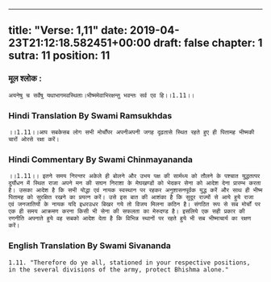
---
title: "Verse: 1,11"
date: 2019-04-23T21:12:18.582451+00:00
draft: false
chapter: 1
sutra: 11
position: 11
---
### मूल श्लोक :
```
अयनेषु च सर्वेषु यथाभागमवस्थिताः।भीष्ममेवाभिरक्षन्तु भवन्तः सर्व एव हि।।1.11।।

```

### Hindi Translation By Swami Ramsukhdas
```
।।1.11।।आप सबकेसब लोग सभी मोर्चोंपर अपनीअपनी जगह दृढ़तासे स्थित रहते हुए ही पितामह भीष्मकी चारों ओरसे रक्षा करें।

```

### Hindi Commentary By Swami Chinmayananda
```
।।1.11।। इतने समय निरन्तर अकेले ही बोलने और उभय पक्ष की सार्मथ्य को तौलने के पश्चात युद्धतत्पर दुर्योधन में स्थित राजा अपने मन की सघन निराशा के मेघखण्डों को भेदकर सेना को आदेश देना प्रारम्भ करता है। उसका आदेश है कि सभी योद्धा एवं नायक स्वस्थान पर रहकर अनुशासनपूर्वक युद्ध करें और साथ ही भीष्म पितामह को सुरक्षित रखने का प्रयत्न करें। उसे इस बात की आशंका है कि सुदूर राज्यों से आये हुये राजा एवं जनजातियों के नायक यदि इधरउधर बिखर गये तो विजय मिलना कठिन है। संगठित रूप से सब मोर्चों पर एक ही समय आक्रमण करना किसी भी सेना की सफलता का मेरुदण्ड है। इसलिये एक सही प्रकार की रणनीति अपनाते हुये वह सबको आदेश देता है कि विभिन्न स्थानों पर रहते हुये भी सब भीष्माचार्य का रक्षण करें।

```

### English Translation By Swami  Sivananda
```
1.11. "Therefore do ye all, stationed in your respective positions,
in the several divisions of the army, protect Bhishma alone."

```

